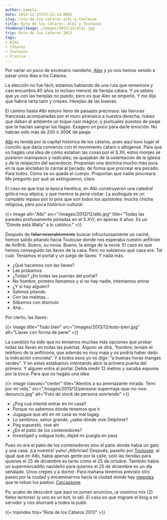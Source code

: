 ```yaml
---
author: yamila
date: 2013-12-25T23:15:14.000Z
slug: ruta-de-los-cataros-albi-y-toulouse
title: Ruta de los Cátaros- Albi y Toulouse
thumbnailImage: /images/2013/12/albi.jpg
trip: Ruta de los Cátaros 2013
tags:
- Albi
- Cátaros
- Toulouse
- Francia
---
```



Por variar un poco de escenario navideño, [Alex](https://twitter.com/lekum) y yo nos hemos venido a pasar unos días a los Cátaros.

La elección no fue fácil; estamos hablando de una ruta que rememora y casi encumbra 40 años (o incluso menos) de herejía cátara. Y ya sabéis que yo con las herejías no puedo; pero es que Alex se empeñó. Y me dijo que habría tarta tatín y crepes. Herejías de las buenas.

El camino hasta Albi estuvo lleno de paisajes preciosos: las llanuras francesas acompañadas por el muro pirenaico a nuestra derecha, nubes que daban al ambiente un toque casi mágico, y puntuales puestos de peaje que te hacían sangrar las llagas. Exagero un poco para darle emoción. No habrán sido más de 200 ó 300€ de peaje.

[Albi](https://fr.wikipedia.org/wiki/Albi) es tenida por la capital histórica de los cátaros, pues aquí tuvo lugar el concilio que daría comienzo con el movimiento cátaro o albigense. Para que os hagáis una idea de cómo estaban las cosas por el S.XII, estos monjes se pusieron maniqueos y radicales; se quejaban de la ostentación de la iglesia y de la relajación del sacerdocio. Proponían una doctrina mucho más pura en la que anclaban lo carnal al pecado; de forma que procrear era pecado. Para todos. Cómo se os queda el cuerpo. Proponían que nadie procreara. Me pregunto por qué se extinguieron, claro.

El caso es que tras la época herética, en Albi construyeron una catedral gótica muy atípica, y que merece la pena visitar. La audioguía es un completo repaso por lo píos que son todos los apóstoles: mucha chicha religiosa, pero poca histórico-cultural.

{{< image alt="Albi" src="/images/2013/12/albi.jpg" title="Todas las paredes profusamente pintadas en el S.XVI, en apenas 4 años. Es un “Dónde está Wally” a lo católico." >}}

Después de <del>fallar miserablemente</del> buscar infructuosamente un caché, hemos salido pitando hacia Toulouse donde nos esperaba nuestro anfitrión de AirBnb. Bueno, su novia. Bueno, la amiga de la novia. El caso es que hemos conseguido las llaves de la casa. Pero no sabíamos qué casa era. Tal cual. Teníamos el portal y un juego de llaves. Y nada más.

- ¿Qué hacemos con las llaves?
- Las probamos
- ¿Todas? ¿En todas las puertas del portal?
- No hombre, primero llamamos y si no hay nadie, intentamos entrar
- ¿Y si hay alguien?
- Salimos pitando
- Con las maletas…
- Silbamos con disimulo
- Ahá...

Por cierto, las llaves:

{{< image title="Todo bien" src="/images/2013/12/todo-bien.jpg" alt="Llaves con forma de pene" >}}

La cuestión ha sido que no teníamos muchas más opciones que probar todas las llaves en todas las puertas. Alguno se dirá, “hombre, teníais el teléfono de la anfitriona, que además es muy maja y os podría haber dado la indicación concreta”. Y a todos esos yo os digo: “a buenas horas mangas verdes”. Y en estas estábamos intentando abrir la primera puerta del primero. Y alguien entra al portal. Debía medir 12 metros y sacaba espuma por la boca. Para que os hagáis una idea:

{{< image classes="center" title="Atentos a su amenazante mirada. Temí por mi vida." src="/images/2013/12/persona-supermaja-que-no-nos-denuncio.jpg" alt="Foto de stock de persona sonriendo" >}}

- ¿Pog cuá intenté entrar en mi casá?
- Porque no sabemos dónde tenemos que ir
- Jugaguía que ahí en mi casá es mal lugag
- Lo sentimos, señor grande, ¿sabe dónde vive Delphine?
- Pog supuestó, vive ahí
- ¿En el patio de los contenedores?
- Investigád y sobgue todo, dejád mi puegta en pass

Pues no era el patio de los contenedores sino el patio donde había un gato y una casa. ¡La nuestra! yuhu! ¡Albricias! Después, paseíto por [Toulouse](https://fr.wikipedia.org/wiki/Toulouse): al igual que en Albi, había apenas gente por la calle, solo las tiendas para quienes el 25 de diciembre es tanto como el 25 de octubre. También había un supermercadillo navideño para quienes el 25 de diciembre es un día señalado. Unos crepes y a dormir. Para mañana tenemos previsto otro paseo por la ciudad y encaminarnos hacia la ciudad donde hay [meeples](https:/www.google.com/search?q=meeple&safe=off&tbm=isch&tbo=u&source=univ&sa=X&ei=Tle7UrLeLIqV0QWJh4GoDg&ved=0CDAQsAQ&biw=1364&bih=642) que te roban los pastos: [Carcassone](http:/boardgamegeek.com/boardgame/822/carcassonne)

Ps: acabo de descubrir que aquí os ponen anuncios, ¡a vosotros mis (2) fieles lectores! (y uno es un bot, lo sé). El caso es que migraré el blog a mi servidor y nos ahorraré a todos la publi.

{{< tripindex trip="Ruta de los Cátaros 2013" >}}
